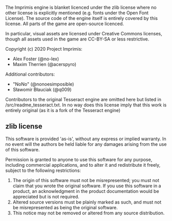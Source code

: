 
The Imprimis engine is blanket licenced under the zlib license where no other
license is explicitly mentioned (e.g. fonts under the Open Font License). The
source code of the engine itself is entirely covered by this license. All parts
of the game are open-source licenced.

In particular, visual assets are licensed under Creative Commons licenses,
though all assets used in the game are CC-BY-SA or less restrictive.

Copyright (c) 2020 Project Imprimis:

* Alex Foster (@no-lex)
* Maxim Therrien (@acerspyro)

Additional contributors:

* "NoNo" (@nonoesimposible)
* Sławomir Błauciak (@q009)

Contributors to the original Tesseract engine are omitted here but listed in
/src/readme_tesseract.txt. In no way does this license imply that this work is
entirely original (as it is a fork of the Tesseract engine)

zlib license
--------------------------------------------------------------------------------

  This software is provided 'as-is', without any express or implied
  warranty.  In no event will the authors be held liable for any damages
  arising from the use of this software.

  Permission is granted to anyone to use this software for any purpose,
  including commercial applications, and to alter it and redistribute it
  freely, subject to the following restrictions:

  1. The origin of this software must not be misrepresented; you must not
     claim that you wrote the original software. If you use this software
     in a product, an acknowledgment in the product documentation would be
     appreciated but is not required.
  2. Altered source versions must be plainly marked as such, and must not be
     misrepresented as being the original software.
  3. This notice may not be removed or altered from any source distribution.
